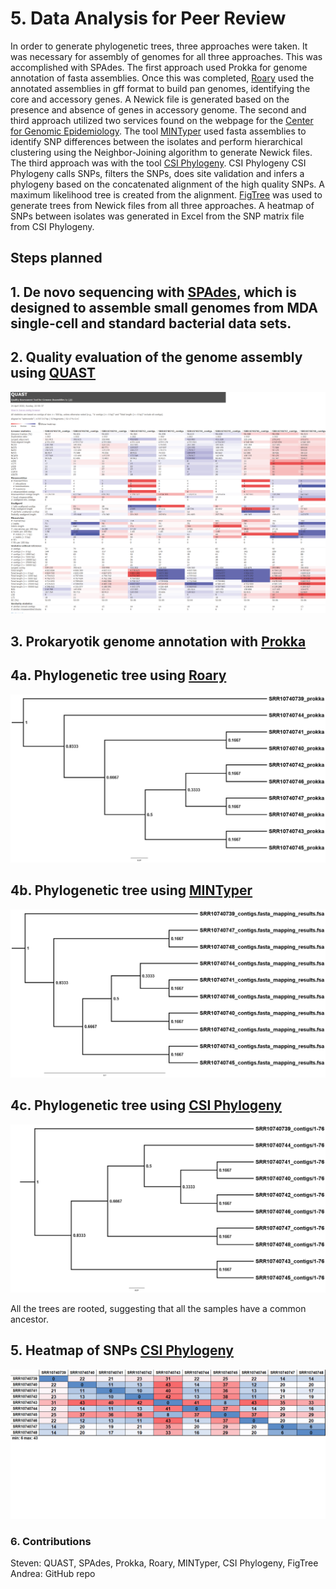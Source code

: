 
# 5. Data Analysis for Peer Review

In order to generate phylogenetic trees, three approaches were taken. It was necessary for assembly of genomes for all three approaches. This was accomplished with SPAdes. The first approach used Prokka for genome annotation of fasta assemblies. Once this was completed, [Roary](https://sanger-pathogens.github.io/Roary/) used the annotated assemblies in gff format to build pan genomes, identifying the core and accessory genes. A Newick file is generated based on the presence and absence of genes in accessory genome. The second and third approach utilized two services found on the webpage for the [Center for Genomic Epidemiology](http://genomicepidemiology.org/). The tool [MINTyper](https://cge.food.dtu.dk/services/MINTyper/) used fasta assemblies to identify SNP differences between the isolates and perform hierarchical clustering using the Neighbor-Joining algorithm to generate Newick files. The third approach was with the tool [CSI Phylogeny](https://cge.food.dtu.dk/services/CSIPhylogeny/). CSI Phylogeny CSI Phylogeny calls SNPs, filters the SNPs, does site validation and infers a phylogeny based on the concatenated alignment of the high quality SNPs. A maximum likelihood tree is created from the alignment. [FigTree](http://tree.bio.ed.ac.uk/software/figtree/) was used to generate trees from Newick files from all three approaches. A heatmap of SNPs between isolates was generated in Excel from the SNP matrix file from CSI Phylogeny. </br>

## Steps planned
## 1. De novo sequencing with [SPAdes](https://github.com/ablab/spades#sec1.2), which is designed to assemble small genomes from MDA single-cell and standard bacterial data sets. </br>
## 2. Quality evaluation of the genome assembly using [QUAST](http://quast.sourceforge.net/quast.html) </br>
<img src="https://github.com/AUBioInformatics22/Salmonella-Project/blob/main/5%20-%20Data%20Analysis%20for%20Peer%20Review/Images/quast_report.png" width="1200" /> </br>
## 3. Prokaryotik genome annotation with [Prokka](https://github.com/tseemann/prokka) </br>
## 4a. Phylogenetic tree using [Roary](https://sanger-pathogens.github.io/Roary/) </br>
<img src="https://github.com/AUBioInformatics22/Salmonella-Project/blob/main/5%20-%20Data%20Analysis%20for%20Peer%20Review/Images/roary.png" />  </br>
## 4b. Phylogenetic tree using [MINTyper](https://cge.food.dtu.dk/services/MINTyper/) </br>
<img src="https://github.com/AUBioInformatics22/Salmonella-Project/blob/main/5%20-%20Data%20Analysis%20for%20Peer%20Review/Images/mintyper.png" />  </br>
## 4c. Phylogenetic tree using [CSI Phylogeny](https://cge.food.dtu.dk/services/CSIPhylogeny/) </br>
<img src="https://github.com/AUBioInformatics22/Salmonella-Project/blob/main/5%20-%20Data%20Analysis%20for%20Peer%20Review/Images/csi.png" />  </br>

All the trees are rooted, suggesting that all the samples have a common ancestor. </br>

## 5. Heatmap of SNPs [CSI Phylogeny](https://cge.food.dtu.dk/services/CSIPhylogeny/) </br>
<img src="https://github.com/AUBioInformatics22/Salmonella-Project/blob/main/5%20-%20Data%20Analysis%20for%20Peer%20Review/Images/SNP%20Heatmap.png" />  </br>
### 6. Contributions
Steven: QUAST, SPAdes, Prokka, Roary, MINTyper, CSI Phylogeny, FigTree </br>
Andrea: GitHub repo
